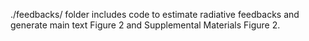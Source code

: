 ./feedbacks/ folder includes code to estimate radiative feedbacks and generate main text Figure 2 and Supplemental Materials Figure 2. 
